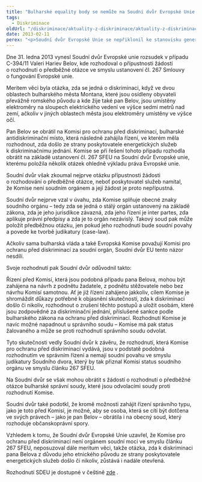 ```yaml
---
title: "Bulharské equality body se nemůže na Soudní dvůr Evropské Unie obracet s předběžnou otázkou"
tags:
  - Diskriminace
oldUrl: "/diskriminace/aktuality-z-diskriminace/aktuality-z-diskriminace-2013/bulharske-equality-body-se-nemuze-na-soudni-dvur-evropske-unie-obracet-s-predbeznou-otazko/"
date: 2013-02-11
perex: "<p>Soudní dvůr Evropské Unie se nepřiklonil ke stanovisku generální advokátky Julianne Kokott a vzdal se tak možnosti rozhodování o meritu věci zajímavého případu o otázce nepřímé diskriminace na základě etnického původu. </p>"
---
```


<!-- imported from the old website -->

<p class="align-blok">Dne 31. ledna 2013 vynesl Soudní dvůr Evropské unie rozsudek v případu C-394/11 Valeri Hariev Belov, kde rozhodoval o přípustnosti žádosti o rozhodnutí o předběžné otázce ve smyslu ustanovení čl. 267 Smlouvy o fungování Evropské unie.</p> <p class="align-blok">Meritem věci byla otázka, zda se jedná o diskriminaci, když ve dvou oblastech bulharského města Montana, které jsou osídleny obyvateli převážně romského původu a kde žije také pan Belov, jsou umístěny elektroměry na sloupech elektrického vedení ve výšce sedmi metrů nad zemí, ačkoliv v jiných oblastech města jsou elektroměry umístěny ve výšce očí.</p> <p class="align-blok">Pan Belov se obrátil na Komisi pro ochranu před diskriminací, bulharské antidiskriminační místo, která následně zahájila řízení, ve kterém měla rozhodnout, zda došlo ze strany poskytovatele energetických služeb k diskriminačnímu jednání. Komise se při řešení tohoto případu rozhodla obrátit na základě ustanovení čl. 267 SFEU na Soudní dvůr Evropské unie, kterému položila několik otázek ohledně výkladu práva Evropské unie.</p> <p class="align-blok">Soudní dvůr však zkoumal nejprve otázku přípustnosti žádosti o rozhodování o předběžné otázce, neboť poskytovatel služeb namítal, že Komise není soudním orgánem a její žádost je proto nepřípustná.</p> <p class="align-blok">Soudní dvůr nejprve vzal v úvahu, zda Komise splňuje obecné znaky soudního orgánu – tedy zda se jedná o stálý orgán ustanovený na základě zákona, zda je jeho jurisdikce závazná, zda jeho řízení je inter partes, zda aplikuje právní předpisy a zda je to orgán nezávislý. Takový soud pak může položit předběžnou otázku, jen pokud jeho rozhodnutí bude soudní povahy a povede ke tvorbě judikatury (case-law). </p> <p class="align-blok">Ačkoliv sama bulharská vláda a také Evropská Komise považují Komisi pro ochranu před diskriminací za soudní orgán, Soudní dvůr EU tento názor nesdílí.</p> <p>Svoje rozhodnutí pak Soudní dvůr odůvodnil takto:</p> <p class="align-blok">Řízení před Komisí, která jsou podobná případu pana Belova, mohou být zahájena na návrh z podnětu žadatele, z podnětu stěžovatele nebo bez návrhu Komisí samotnou. Ať je již řízení zahájeno jakkoliv, cílem Komise je shromáždit důkazy potřebné k objasnění skutečností, zda k diskriminaci došlo či nikoliv, rozhodnout o zrušení těchto postupů a uložit osobám, které jsou zodpovědné za diskriminační jednání, příslušené sankce podle bulharského zákona na ochranu před diskriminací. Rozhodnutí Komise je navíc možné napadnout u správního soudu – Komise má pak status žalovaného a může se proti rozhodnutí správního soudu odvolat.</p> <p class="align-blok">Tyto skutečnosti vedly Soudní dvůr k závěru, že rozhodnutí, která Komise pro ochranu před diskriminací vydává, jsou v podstatě podobná rozhodnutím ve správním řízení a nemají soudní povahu ve smyslu judikatury Soudního dvora, který by tak přiznal Komisi status soudního orgánu ve smyslu článku 267 SFEU.</p> <p class="align-blok">Na Soudní dvůr se však mohou obrátit s žádostí o rozhodnutí o předběžné otázce bulharské správní soudy, které jsou odvolacími soudy proti rozhodnutí Komise. </p> <p class="align-blok">Soudní dvůr také podotkl, že kromě možnosti zahájit řízení správního typu, jako je toto před Komisí, je možné, aby se osoba, která se cítí být dotčena ve svých právech – jako je pan Belov – obrátila i na obecný soud, který rozhoduje občanskoprávní spory.</p> <p class="align-blok">Vzhledem k tomu, že Soudní dvůr Evropské Unie uzavřel, že Komise pro ochranu před diskriminací není orgánem soudní moci ve smyslu článku 267 SFEU, neposuzoval dále meritum věci, takže otázka, zda k diskriminaci pana Belova z důvodu jeho etnického původu ze strany poskytovatele energetických služeb došlo či nikoliv, zůstává i nadále otevřená.</p> <p><a name="_GoBack"></a>Rozhodnutí SDEU je dostupné v češtině <a title="Otevření do nového okna" href="http://curia.europa.eu/juris/document/document.jsf?text=&amp;docid=133241&amp;pageIndex=0&amp;doclang=CS&amp;mode=lst&amp;dir=&amp;occ=first&amp;part=1&amp;cid=2208734" target="_blank">zde</a> .</p>
